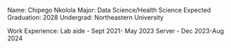 Name: Chipego Nkolola
Major: Data Science/Health Science 
Expected Graduation: 2028
Undergrad: Northeastern University

Work Experience:
Lab aide - Sept 2021- May 2023
Server - Dec 2023-Aug 2024

